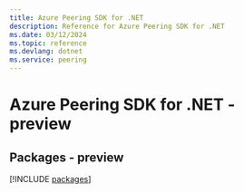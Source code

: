 ```yaml
---
title: Azure Peering SDK for .NET
description: Reference for Azure Peering SDK for .NET
ms.date: 03/12/2024
ms.topic: reference
ms.devlang: dotnet
ms.service: peering
---
```

# Azure Peering SDK for .NET - preview
## Packages - preview
[!INCLUDE [packages](peering-index.md)]